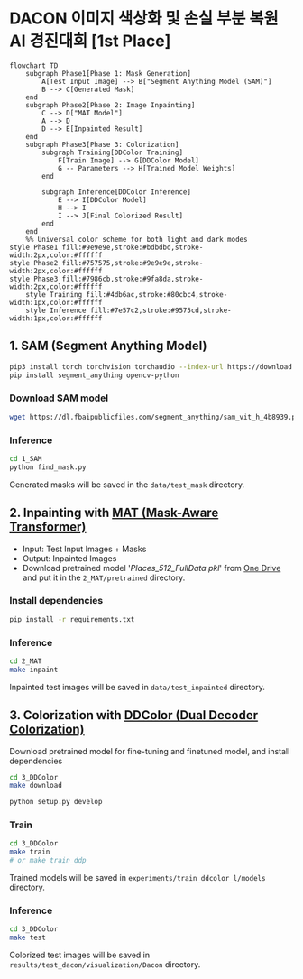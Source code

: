 # DACON 이미지 색상화 및 손실 부분 복원 AI 경진대회 [1st Place]
```mermaid
flowchart TD
    subgraph Phase1[Phase 1: Mask Generation]
        A[Test Input Image] --> B["Segment Anything Model (SAM)"]
        B --> C[Generated Mask]
    end
    subgraph Phase2[Phase 2: Image Inpainting]
        C --> D["MAT Model"]
        A --> D
        D --> E[Inpainted Result]
    end
    subgraph Phase3[Phase 3: Colorization]
        subgraph Training[DDColor Training]
            F[Train Image] --> G[DDColor Model]
            G -- Parameters --> H[Trained Model Weights]
        end
        
        subgraph Inference[DDColor Inference]
            E --> I[DDColor Model]
            H --> I
            I --> J[Final Colorized Result]
        end
    end
    %% Universal color scheme for both light and dark modes
style Phase1 fill:#9e9e9e,stroke:#bdbdbd,stroke-width:2px,color:#ffffff
style Phase2 fill:#757575,stroke:#9e9e9e,stroke-width:2px,color:#ffffff
style Phase3 fill:#7986cb,stroke:#9fa8da,stroke-width:2px,color:#ffffff
    style Training fill:#4db6ac,stroke:#80cbc4,stroke-width:1px,color:#ffffff
    style Inference fill:#7e57c2,stroke:#9575cd,stroke-width:1px,color:#ffffff

```

## 1. SAM (Segment Anything Model)
```bash
pip3 install torch torchvision torchaudio --index-url https://download.pytorch.org/whl/cu118
pip install segment_anything opencv-python
```

### Download SAM model
```bash
wget https://dl.fbaipublicfiles.com/segment_anything/sam_vit_h_4b8939.pth
```
### Inference
```bash
cd 1_SAM
python find_mask.py
```
Generated masks will be saved in the `data/test_mask` directory.

## 2. Inpainting with [MAT (Mask-Aware Transformer)](https://github.com/fenglinglwb/MAT)

- Input: Test Input Images + Masks
- Output: Inpainted Images
- Download pretrained model '*Places_512_FullData.pkl*' from [One Drive](https://mycuhk-my.sharepoint.com/:f:/g/personal/1155137927_link_cuhk_edu_hk/EuY30ziF-G5BvwziuHNFzDkBVC6KBPRg69kCeHIu-BXORA?e=7OwJyE) and put it in the `2_MAT/pretrained` directory.

### Install dependencies
```bash
pip install -r requirements.txt
```
### Inference
```bash
cd 2_MAT
make inpaint
```
Inpainted test images will be saved in `data/test_inpainted` directory.


## 3. Colorization with [DDColor (Dual Decoder Colorization)](https://github.com/piddnad/DDColor)

Download pretrained model for fine-tuning and finetuned model, and install dependencies
```bash
cd 3_DDColor
make download

python setup.py develop
```

### Train
```bash
cd 3_DDColor
make train
# or make train_ddp
```
Trained models will be saved in `experiments/train_ddcolor_l/models` directory.

### Inference
```bash
cd 3_DDColor
make test
```
Colorized test images will be saved in `results/test_dacon/visualization/Dacon` directory.
